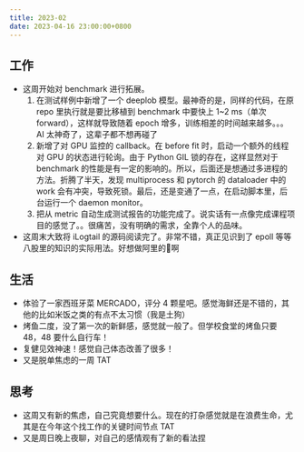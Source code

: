 ```yaml
---
title: 2023-02
date: 2023-04-16 23:00:00+0800
---
```


## 工作

* 这周开始对 benchmark 进行拓展。
    1. 在测试样例中新增了一个 deeplob 模型。最神奇的是，同样的代码，在原 repo 里执行就是要比移植到 benchmark 中要快上 1~2 ms（单次 forward），这样就导致随着 epoch 增多，训练相差的时间越来越多。。。AI 太神奇了，这辈子都不想再碰了
    2. 新增了对 GPU 监控的 callback。在 before fit 时，启动一个额外的线程对 GPU 的状态进行轮询。由于 Python GIL 锁的存在，这样显然对于 benchmark 的性能是有一定的影响的。所以，后面还是想通过多进程的方法。折腾了半天，发现 multiprocess 和 pytorch 的 dataloader 中的 work 会有冲突，导致死锁。最后，还是变通了一点，在启动脚本里，后台运行一个 daemon monitor。
    3. 把从 metric 自动生成测试报告的功能完成了。说实话有一点像完成课程项目的感觉了。。很痛苦，没有明确的需求，全靠个人的品味。
* 这周末大致将 iLogtail 的源码阅读完了。非常不错，真正见识到了 epoll 等等八股里的知识的实际用法。好想做阿里的🐶啊

## 生活

* 体验了一家西班牙菜 MERCADO，评分 4 颗星吧。感觉海鲜还是不错的，其他的比如米饭之类的有点不太习惯（我是土狗）
* 烤鱼二度，没了第一次的新鲜感，感觉就一般了。但学校食堂的烤鱼只要 48，48 要什么自行车！
* 复健见效神速！感觉自己体态改善了很多！
* 又是脱单焦虑的一周 TAT

## 思考

* 这周又有新的焦虑，自己究竟想要什么。现在的打杂感觉就是在浪费生命，尤其是在今年这个找工作的关键时间节点 TAT
* 又是周日晚上夜聊，对自己的感情观有了新的看法捏